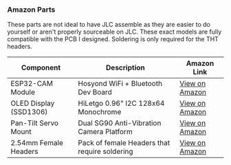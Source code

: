 ###  Amazon Parts
These parts are not ideal to have JLC assemble as they are easier to do yourself or aren't properly sourceable on JLC. These exact models are fully compatible with the PCB I designed. Soldering is only required for the THT headers.

| Component                | Description                                  | Amazon Link |
|--------------------------|----------------------------------------------|-------------|
| ESP32-CAM Module         | Hosyond WiFi + Bluetooth Dev Board           | [View on Amazon](https://www.amazon.com/dp/B09TB1GJ7P) |
| OLED Display (SSD1306)   | HiLetgo 0.96" I2C 128x64 Monochrome          | [View on Amazon](https://www.amazon.com/dp/B06XRBTBTB) |
| Pan-Tilt Servo Mount     | Dual SG90 Anti-Vibration Camera Platform     | [View on Amazon](https://www.amazon.com/dp/B0775R6JFF) |
| 2.54mm Female Headers    | Pack of female Headers that require soldering| [View on Amazon](https://www.amazon.com/dp/B0CYH41PHB) |

